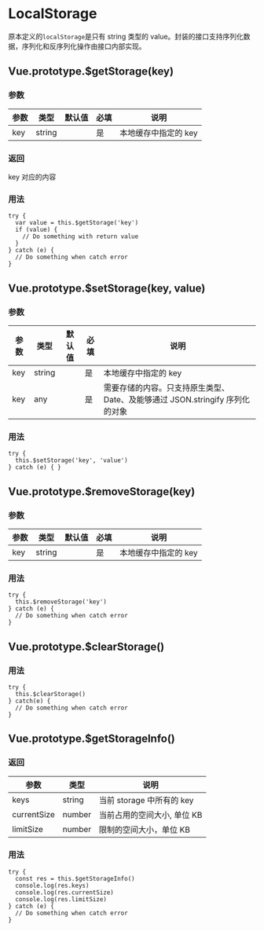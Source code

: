 # LocalStorage

原本定义的`localStorage`是只有 string 类型的 value。封装的接口支持序列化数据，序列化和反序列化操作由接口内部实现。

## <a name="getStorage">Vue.prototype.\$getStorage(key)</a>

### 参数

| 参数 | 类型   | 默认值 | 必填 | 说明                 |
| ---- | ------ | ------ | ---- | -------------------- |
| key  | string |        | 是   | 本地缓存中指定的 key |

### 返回

key 对应的内容

### 用法

```
try {
  var value = this.$getStorage('key')
  if (value) {
    // Do something with return value
  }
} catch (e) {
  // Do something when catch error
}
```

## <a name="setStorage">Vue.prototype.\$setStorage(key, value)</a>

### 参数

| 参数 | 类型   | 默认值 | 必填 | 说明                                                                         |
| ---- | ------ | ------ | ---- | ---------------------------------------------------------------------------- |
| key  | string |        | 是   | 本地缓存中指定的 key                                                         |
| key  | any    |        | 是   | 需要存储的内容。只支持原生类型、Date、及能够通过 JSON.stringify 序列化的对象 |

### 用法

```
try {
  this.$setStorage('key', 'value')
} catch (e) { }
```

## <a name="removeStorage">Vue.prototype.\$removeStorage(key)</a>

### 参数

| 参数 | 类型   | 默认值 | 必填 | 说明                 |
| ---- | ------ | ------ | ---- | -------------------- |
| key  | string |        | 是   | 本地缓存中指定的 key |

### 用法

```
try {
  this.$removeStorage('key')
} catch (e) {
  // Do something when catch error
}
```

## <a name="clearStorage">Vue.prototype.\$clearStorage()</a>

### 用法

```
try {
  this.$clearStorage()
} catch(e) {
  // Do something when catch error
}
```

## <a name="getStorageInfo">Vue.prototype.\$getStorageInfo()</a>

### 返回

| 参数        | 类型   | 说明                        |
| ----------- | ------ | --------------------------- |
| keys        | string | 当前 storage 中所有的 key   |
| currentSize | number | 当前占用的空间大小, 单位 KB |
| limitSize   | number | 限制的空间大小，单位 KB     |

### 用法

```
try {
  const res = this.$getStorageInfo()
  console.log(res.keys)
  console.log(res.currentSize)
  console.log(res.limitSize)
} catch (e) {
  // Do something when catch error
}
```
